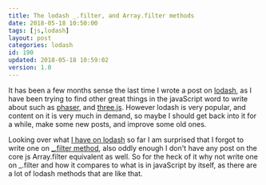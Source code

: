 ```yaml
---
title: The lodash _.filter, and Array.filter methods
date: 2018-05-18 10:50:00
tags: [js,lodash]
layout: post
categories: lodash
id: 190
updated: 2018-05-18 10:59:02
version: 1.0
---
```


It has been a few months sense the last time I wrote a post on [lodash](https://lodash.com/), as I have been trying to find other great things in the javaScript word to write about such as [phaser](/categories/phaser/), and [three.js](/categories/three-js/). However lodash is very popular, and content on it is very much in demand, so maybe I should get back into it for a while, make some new posts, and improve some old ones.

Looking over what [I have on lodash](/categories/lodash) so far I am surprised that I forgot to write one on [\_.filter method](https://lodash.com/docs/4.17.10#filter), also oddly enough I don't have any post on the core js Array.filter equivalent as well. So for the heck of it why not write one on \_.filter and how it compares to what is in javaScript by itself, as there are a lot of lodash methods that are like that.

<!-- more -->

